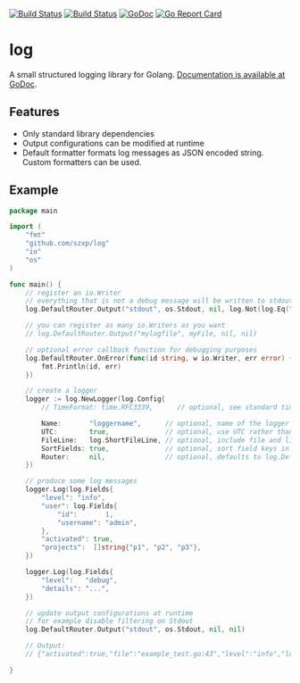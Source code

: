 
[![Build Status](https://travis-ci.org/szxp/log.svg?branch=master)](https://travis-ci.org/szxp/log)
[![Build Status](https://ci.appveyor.com/api/projects/status/github/szxp/log?branch=master&svg=true)](https://ci.appveyor.com/project/szxp/log)
[![GoDoc](https://godoc.org/github.com/szxp/log?status.svg)](https://godoc.org/github.com/szxp/log)
[![Go Report Card](https://goreportcard.com/badge/github.com/szxp/log)](https://goreportcard.com/report/github.com/szxp/log)

# log
A small structured logging library for Golang.
[Documentation is available at GoDoc](https://godoc.org/github.com/szxp/log).

## Features
* Only standard library dependencies
* Output configurations can be modified at runtime
* Default formatter formats log messages as JSON encoded string. Custom formatters can be used. 

## Example
```go
package main

import (
	"fmt"
	"github.com/szxp/log"
	"io"
	"os"
)

func main() {
	// register an io.Writer
	// everything that is not a debug message will be written to stdout
	log.DefaultRouter.Output("stdout", os.Stdout, nil, log.Not(log.Eq("level", "debug")))

	// you can register as many io.Writers as you want
	// log.DefaultRouter.Output("mylogfile", myFile, nil, nil)

	// optional error callback function for debugging purposes
	log.DefaultRouter.OnError(func(id string, w io.Writer, err error) {
		fmt.Println(id, err)
	})

	// create a logger
	logger := log.NewLogger(log.Config{
		// TimeFormat: time.RFC3339,      // optional, see standard time package for custom formats

		Name:       "loggername",      // optional, name of the logger
		UTC:        true,              // optional, use UTC rather than local time zone
		FileLine:   log.ShortFileLine, // optional, include file and line number
		SortFields: true,              // optional, sort field keys in increasing order
		Router:     nil,               // optional, defaults to log.DefaultRouter
	})

	// produce some log messages
	logger.Log(log.Fields{
		"level": "info",
		"user": log.Fields{
			"id":       1,
			"username": "admin",
		},
		"activated": true,
		"projects":  []string{"p1", "p2", "p3"},
	})

	logger.Log(log.Fields{
		"level":   "debug",
		"details": "...",
	})

	// update output configurations at runtime
	// for example disable filtering on Stdout
	log.DefaultRouter.Output("stdout", os.Stdout, nil, nil)

	// Output:
	// {"activated":true,"file":"example_test.go:43","level":"info","logger":"loggername","projects":["p1","p2","p3"],"user":{"id":1,"username":"admin"}}

}
```


